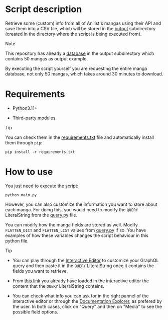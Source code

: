 # Script description

Retrieve some (custom) info from all of Anilist's mangas using their API and save them into a CSV file, which will be stored in the [output](output) subdirectory (created in the directory where the script is being executed from).

> [!NOTE]
> This repository has already a [database](output/database.csv) in the output subdirectory which contains 50 mangas as output example.
>
> By executing the script yourself you are requesting the entire manga database, not only 50 mangas, which takes around 30 minutes to download.

# Requirements

- Python3.11+

- Third-party modules.

> [!TIP]
> You can check them in the [requirements.txt](requirements.txt) file and automatically install them through `pip`:
> 
> ```
> pip install -r requirements.txt
> ```


# How to use

You just need to execute the script:

```
python main.py
```

However, you can also customize the information you want to store about each manga. For doing this, you would need to modify the `QUERY` LiteralString from the [query.py](query.py) file.

You can modify how the manga fields are stored as well. Modify `FLATTEN_DICT` and `FLATTEN_LIST` values from [query.py](query.py) if so. You have examples of how these variables changes the script behaviour in this python file.

> [!TIP]
> - You can play through the [Interactive Editor](https://anilist.co/graphiql) to customize your GraphQL query and then paste it in the `QUERY` LiteralString once it contains the fields you want to retrieve.
>   
> - From [this link](https://anilist.co/graphiql?query=query%20(%24page%3A%20Int)%20%7B%0A%20%20Page(page%3A%20%24page)%20%7B%0A%20%20%20%20pageInfo%20%7B%0A%20%20%20%20%20%20hasNextPage%0A%20%20%20%20%7D%0A%20%20%20%20media(type%3A%20MANGA)%20%7B%0A%20%20%20%20%20%20id%0A%20%20%20%20%20%20title%20%7B%0A%20%20%20%20%20%20%20%20romaji%0A%20%20%20%20%20%20%20%20english%0A%20%20%20%20%20%20%7D%0A%20%20%20%20%20%20status%0A%20%20%20%20%20%20format%0A%20%20%20%20%20%20chapters%0A%20%20%20%20%20%20volumes%0A%20%20%20%20%20%20tags%20%7B%0A%20%20%20%20%20%20%20%20id%0A%20%20%20%20%20%20%20%20name%0A%20%20%20%20%20%20%7D%0A%20%20%20%20%20%20characters%20%7B%0A%20%20%20%20%20%20%20%20nodes%20%7B%0A%20%20%20%20%20%20%20%20%20%20name%20%7B%0A%20%20%20%20%20%20%20%20%20%20%20%20first%0A%20%20%20%20%20%20%20%20%20%20%20%20last%0A%20%20%20%20%20%20%20%20%20%20%7D%0A%20%20%20%20%20%20%20%20%20%20gender%0A%20%20%20%20%20%20%20%20%7D%0A%20%20%20%20%20%20%7D%0A%20%20%20%20%7D%0A%20%20%7D%0A%7D%0A) you already have loaded in the interactive editor the content that the `QUERY` LiteralString contains.
>   
> - You can check what info you can ask for in the right pannel of the interactive editor or through the [Documentation Explorer](https://anilist.github.io/ApiV2-GraphQL-Docs/), as prefered by the user. In both cases, click on "Query" and then on "Media" to see the possible field options.
